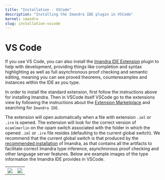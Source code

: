 ```yaml
---
title: "Installation - VSCode"
description: "Installing the Imandra IDE plugin in VSCode"
kernel: imandra
slug: installation-vscode
---
```


# VS Code

If you use VS Code, you can also install the [Imandra IDE Extension](https://marketplace.visualstudio.com/items?itemName=aestheticintegration.iml-vscode) plugin to help with development, providing things like completion and syntax highlighting as well as full asynchronous proof checking and semantic editing, meaning you can see proved theorems, counterexamples and instances within the IDE as you type. 

In order to install the standard extension, first follow the instructions above for installing Imandra. Then in VSCode itself VSCode go to the extensions view by following the instructions about the [Extension Marketplace](https://code.visualstudio.com/docs/editor/extension-gallery) and searching for `Imandra IDE`. 

The extension will open automatically when a file with extension `.iml` or `.ire` is opened. The extension will look for the correct version of `ocamlmerlin` on the opam switch associated with the folder in which the opened `.iml` or `.ire` file resides (defaulting to the current global switch). We recommend that the current global switch is that produced by the [recommended installation](Installation%20-%20Simple.md) of Imandra, as that contains all the artifacts to facilitate correct Imandra type inference, asynchronous proof checking and other language server features. Below are example images of the type information the Imandra IDE provides in VSCode.
<table style="width:100%">
<tr>
    <th><img src="https://storage.googleapis.com/imandra-assets/images/docs/ImandraVSCodeIDE1.png"></th>
    <th><img src = "https://storage.googleapis.com/imandra-assets/images/docs/ImandraVSCodeIDE2.png"></th>
</tr>
</table>

